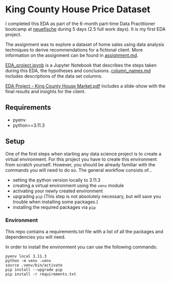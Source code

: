 # King County House Price Dataset

I completed this EDA as part of the 6-month part-time Data Practitioner bootcamp at [neuefische](https://www.neuefische.de/en) during 5 days (2.5 full work days). It is my first EDA project. 

The assignment was to explore a dataset of home sales using data analysis techniques to derive recommendations for a fictional client. 
More information on the assignment can be found in [assignment.md](https://github.com/SarahSp/eda-project-house-market/blob/project_assignment/assignment.md). 

[EDA_project.ipynb](https://github.com/SarahSp/eda-project-house-market/blob/main/EDA_project.ipynb) is a Jupyter Notebook that describes the steps taken during this EDA, the hypotheses and conclusions. [column_names.md](https://github.com/SarahSp/eda-project-house-market/blob/main/column_names.md) includes descriptions of the data set columns. 

[EDA Project - King County House Market.pdf](https://github.com/SarahSp/eda-project-house-market/blob/main/EDA%20Project%20-%20King%20County%20House%20Market.pdf) includes a slide-show with the final results and insights for the client. 

## Requirements

- pyenv
- python==3.11.3

## Setup

One of the first steps when starting any data science project is to create a virtual environment. For this project you have to create this environment from scratch yourself. However, you should be already familiar with the commands you will need to do so. The general workflow consists of... 

* setting the python version locally to 3.11.3
* creating a virtual environment using the `venv` module
* activating your newly created environment 
* upgrading `pip` (This step is not absolutely necessary, but will save you trouble when installing some packages.)
* installing the required packages via `pip`

### Environment

This repo contains a requirements.txt file with a list of all the packages and dependencies you will need.

In order to install the environment you can use the following commands:

```
pyenv local 3.11.3
python -m venv .venv
source .venv/bin/activate
pip install --upgrade pip
pip install -r requirements.txt
```
